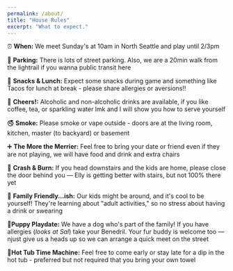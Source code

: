 ```yaml
---
permalink: /about/
title: "House Rules"
excerpt: "What to expect."
---
```


⏰ **When:** We meet Sunday's at 10am in North Seattle and play until 2/3pm

🚗 **Parking:** There is lots of street parking. Also, we are a 20min walk from the lightrail if you wanna public transit here 

🧀 **Snacks & Lunch:** Expect some snacks during game and something like Tacos for lunch at break - please share allergies or aversions!!

🍹 **Cheers!:** Alcoholic and non-alcoholic drinks are available, if you like coffee, tea, or sparkling water lmk and I will show you how to serve yourself 

🚭 **Smoke:** Please smoke or vape outside - doors are at the living room, kitchen, master (to backyard) or basement

➕ **The More the Merrier:** Feel free to bring your date or friend even if they are not playing, we will have food and drink and extra chairs

🚪 **Crash & Burn:** If you head downstairs and the kids are home, please close the door behind you — Elly is getting better with stairs, but not 100% there yet 

👶 **Family Friendly...ish:** Our kids might be around, and it's cool to be yourself! They're learning about "adult activities," so no stress about having a drink or swearing

🐶**Puppy Playdate:** We have a dog who's part of the family! If you have allergies (*looks at Sal*) take your Benedril. Your fur buddy is welcome too —njust give us a heads up so we can arrange a quick meet on the street

🌊**Hot Tub Time Machine:** Feel free to come early or stay late for a dip in the hot tub - preferred but not required that you bring your own towel